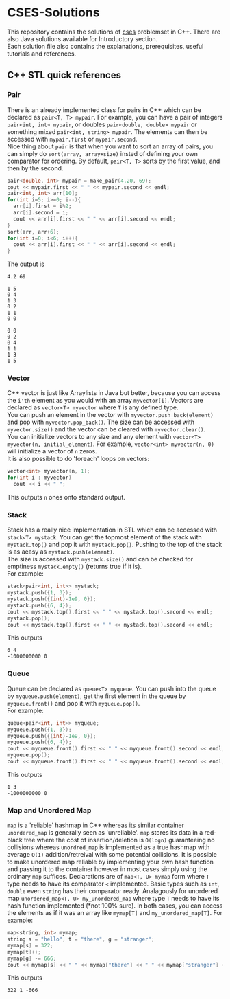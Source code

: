 # CSES-Solutions
This repository contains the solutions of [cses](https://cses.fi/problemset/list/) problemset in C++. There are also Java solutions available for Introductory section.  
Each solution file also contains the explanations, prerequisites, useful tutorials and references.

## C++ STL quick references  
  
  
### Pair
There is an already implemented class for pairs in C++ which can be declared as `pair<T, T> mypair`. For example, you can have a pair of integers `pair<int, int> mypair`, or doubles `pair<double, double> mypair` or something mixed `pair<int, string> mypair`. The elements can then be accessed with `mypair.first` or `mypair.second`.  
Nice thing about `pair` is that when you want to sort an array of pairs, you can simply do `sort(array, array+size)` insted of defining your own comparator for ordering. By default, `pair<T, T>` sorts by the first value, and then by the second.  
```C++
pair<double, int> mypair = make_pair(4.20, 69);
cout << mypair.first << " " << mypair.second << endl;
pair<int, int> arr[10];
for(int i=5; i>=0; i--){
  arr[i].first = i%2;
  arr[i].second = i;
  cout << arr[i].first << " " << arr[i].second << endl;
}
sort(arr, arr+6);
for(int i=0; i<6; i++){
  cout << arr[i].first << " " << arr[i].second << endl;
}
```
The output is
```
4.2 69

1 5
0 4
1 3
0 2
1 1
0 0

0 0
0 2
0 4
1 1
1 3
1 5
```

### Vector
C++ vector is just like Arraylists in Java but better, because you can access the `i'th` element as you would with an array `myvector[i]`. Vectors are declared as `vector<T> myvector` where `T` is any defined type.  
You can push an element in the vector with `myvector.push_back(element)` and pop with `myvector.pop_back()`. The size can be accessed with `myvector.size()` and the vector can be cleared with `myvector.clear()`.  
You can initialize vectors to any size and any element with `vector<T> myvector(n, initial_element)`. For example, `vector<int> myvector(n, 0)` will initialize a vector of `n` zeros.  
It is also possible to do 'foreach' loops on vectors:
```C++
vector<int> myvector(n, 1);
for(int i : myvector)
  cout << i << " ";
```
This outputs `n` ones onto standard output.

### Stack  
Stack has a really nice implementation in STL which can be accessed with `stack<T> mystack`. You can get the topmost element of the stack with `mystack.top()` and pop it with `mystack.pop()`. Pushing to the top of the stack is as aeasy as `mystack.push(element)`.  
The size is accessed with `mystack.size()` and can be checked for emptiness `mystack.empty()` (returns true if it is).  
For example:
```C++
stack<pair<int, int>> mystack;
mystack.push({1, 3});
mystack.push({(int)-1e9, 0});
mystack.push({6, 4});
cout << mystack.top().first << " " << mystack.top().second << endl;
mystack.pop();
cout << mystack.top().first << " " << mystack.top().second << endl;
```
This outputs
```
6 4
-1000000000 0
```

### Queue
Queue can be declared as `queue<T> myqueue`. You can push into the queue by `myqueue.push(element)`, get the first element in the queue by `myqueue.front()` and pop it with `myqueue.pop()`.  
For example:
```C++
queue<pair<int, int>> myqueue;
myqueue.push({1, 3});
myqueue.push({(int)-1e9, 0});
myqueue.push({6, 4});
cout << myqueue.front().first << " " << myqueue.front().second << endl;
myqueue.pop();
cout << myqueue.front().first << " " << myqueue.front().second << endl;
```
This outputs
```
1 3
-1000000000 0
```

### Map  and Unordered Map
`map` is a 'reliable' hashmap in C++ whereas its similar container `unordered_map` is generally seen as 'unreliable'. `map` stores its data in a red-black tree where the cost of insertion/deletion is `O(logn)` guaranteeing no collisions whereas `unordred_map` is implemented as a true hashmap with average `O(1)` addition/retreival with some potential collisions. It is possible to make unordered map reliable by implementing your own hash function and passing it to the container however in most cases simply using the ordinary `map` suffices.
Declarations are of `map<T, U> mymap` form where `T` type needs to have its comparator `<` implemented. Basic types such as `int`, `double` even `string` has their comparator ready. Analagously for unordered map `unordered_map<T, U> my_unordered_map` where type `T` needs to have its hash function implemented (\*not 100% sure).
In both cases, you can access the elements as if it was an array like `mymap[T]` and `my_unordered_map[T]`.
For example:
```C++
map<string, int> mymap;
string s = "hello", t = "there", g = "stranger";
mymap[s] = 322;
mymap[t]++;
mymap[g] -= 666;
cout << mymap[s] << " " << mymap["there"] << " " << mymap["stranger"] << endl;
```
This outputs
```
322 1 -666
```
